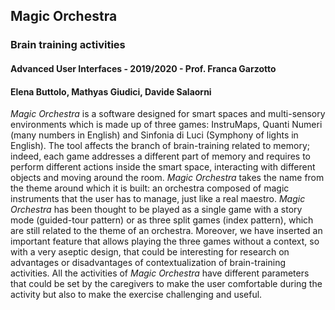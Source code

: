 ## Magic Orchestra
### Brain training activities
#### Advanced User Interfaces - 2019/2020 - Prof. Franca Garzotto
#### Elena Buttolo, Mathyas Giudici, Davide Salaorni

*Magic Orchestra* is a software designed for smart spaces and multi-sensory environments which is made up of three games: InstruMaps, Quanti Numeri (many numbers in English) and Sinfonia di Luci (Symphony of lights in English). 
The tool affects the branch of brain-training related to memory; indeed, each game addresses a different part of memory and requires to perform different actions inside the smart space, interacting with different objects and moving around the room.
*Magic Orchestra* takes the name from the theme around which it is built: an orchestra composed of magic instruments that the user has to manage, just like a real maestro.
*Magic Orchestra* has been thought to be played as a single game with a story mode (guided-tour pattern) or as three split games (index pattern), which are still related to the theme of an orchestra.
Moreover, we have inserted an important feature that allows playing the three games without a context, so with a very aseptic design, that could be interesting for research on advantages or disadvantages of contextualization of brain-training activities.
All the activities of *Magic Orchestra* have different parameters that could be set by the caregivers to make the user comfortable during the activity but also to make the exercise challenging and useful.
